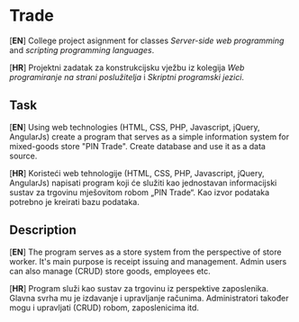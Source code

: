 # Trade

[**EN**] College project asignment for classes *Server-side web programming* and *scripting programming languages*.

[**HR**] Projektni zadatak za konstrukcijsku vježbu iz kolegija *Web programiranje na strani poslužitelja* i *Skriptni programski jezici*.

## Task

[**EN**] Using web technologies (HTML, CSS, PHP, Javascript, jQuery, AngularJs) create a program that serves as a simple information system for mixed-goods store "PIN Trade". Create database and use it as a data source.

[**HR**] Koristeći web tehnologije (HTML, CSS, PHP, Javascript, jQuery, AngularJs) napisati program koji će služiti kao jednostavan informacijski sustav za trgovinu mješovitom robom „PIN Trade“. Kao izvor podataka potrebno je kreirati bazu podataka.

## Description

[**EN**] The program serves as a store system from the perspective of store worker. It's main purpose is receipt issuing and management. Admin users can also manage (CRUD) store goods, employees etc.

[**HR**] Program služi kao sustav za trgovinu iz perspektive zaposlenika. Glavna svrha mu je izdavanje i upravljanje računima. Administratori također mogu i upravljati (CRUD) robom, zaposlenicima itd.
